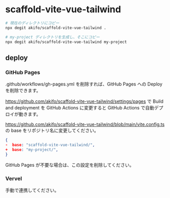 # scaffold-vite-vue-tailwind

```sh
# 現在のディレクトリにコピー
npx degit akifo/scaffold-vite-vue-tailwind .

# my-project ディレクトリを生成し、そこにコピー
npx degit akifo/scaffold-vite-vue-tailwind my-project
```

## deploy


### GitHub Pages
.github/workflows/gh-pages.yml を削除すれば、GitHub Pages への Deploy を削除できます。

https://github.com/akifo/scaffold-vite-vue-tailwind/settings/pages で Build and deployment
 を GitHub Actions に変更すると GitHub Actions で自動デプロイが動きます。

https://github.com/akifo/scaffold-vite-vue-tailwind/blob/main/vite.config.ts の base をリポジトリ名に変更してください。

```json
{
-  base: "scaffold-vite-vue-tailwind/",
+  base: "my-project/",
}
```

GitHub Pages が不要な場合は、この設定を削除してください。

### Vervel
手動で連携してください。
